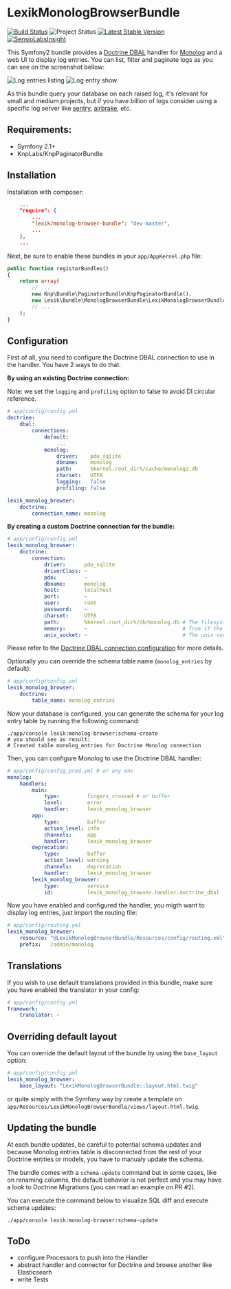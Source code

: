 LexikMonologBrowserBundle
=========================

[![Build Status](https://secure.travis-ci.org/lexik/LexikMonologBrowserBundle.png)](http://travis-ci.org/lexik/LexikMonologBrowserBundle)
![Project Status](http://stillmaintained.com/lexik/LexikMonologBrowserBundle.png)
[![Latest Stable Version](https://poser.pugx.org/lexik/monolog-browser-bundle/v/stable)](https://packagist.org/packages/lexik/monolog-browser-bundle)
[![SensioLabsInsight](https://insight.sensiolabs.com/projects/d73bade1-4158-4085-aab8-1042d3704a73/mini.png)](https://insight.sensiolabs.com/projects/d73bade1-4158-4085-aab8-1042d3704a73)

This Symfony2 bundle provides a [Doctrine DBAL](https://github.com/doctrine/dbal) handler for [Monolog](https://github.com/Seldaek/monolog) and a web UI to display log entries. You can list, filter and paginate logs as you can see on the screenshot bellow:

![Log entries listing](https://github.com/lexik/LexikMonologBrowserBundle/raw/master/Resources/screen/list.jpg)
![Log entry show](https://github.com/lexik/LexikMonologBrowserBundle/raw/master/Resources/screen/show.jpg)

As this bundle query your database on each raised log, it's relevant for small and medium projects, but if you have billion of logs consider using a specific log server like [sentry](http://getsentry.com/), [airbrake](https://airbrake.io/), etc.

Requirements:
------------

* Symfony 2.1+
* KnpLabs/KnpPaginatorBundle

Installation
------------

Installation with composer:

``` json
    ...
    "require": {
        ...
        "lexik/monolog-browser-bundle": "dev-master",
        ...
    },
    ...
```

Next, be sure to enable these bundles in your `app/AppKernel.php` file:

``` php
public function registerBundles()
{
    return array(
        // ...
        new Knp\Bundle\PaginatorBundle\KnpPaginatorBundle(),
        new Lexik\Bundle\MonologBrowserBundle\LexikMonologBrowserBundle(),
        // ...
    );
}
```

Configuration
-------------

First of all, you need to configure the Doctrine DBAL connection to use in the handler. You have 2 ways to do that:

**By using an existing Doctrine connection:**

Note: we set the `logging` and `profiling` option to false to avoid DI circular reference.

``` yaml
# app/config/config.yml
doctrine:
    dbal:
        connections:
            default:
                ...
            monolog:
                driver:    pdo_sqlite
                dbname:    monolog
                path:      %kernel.root_dir%/cache/monolog2.db
                charset:   UTF8
                logging:   false
                profiling: false

lexik_monolog_browser:
    doctrine:
        connection_name: monolog
```

**By creating a custom Doctrine connection for the bundle:**

``` yaml
# app/config/config.yml
lexik_monolog_browser:
    doctrine:
        connection:
            driver:      pdo_sqlite
            driverClass: ~
            pdo:         ~
            dbname:      monolog
            host:        localhost
            port:        ~
            user:        root
            password:    ~
            charset:     UTF8
            path:        %kernel.root_dir%/db/monolog.db # The filesystem path to the database file for SQLite
            memory:      ~                               # True if the SQLite database should be in-memory (non-persistent)
            unix_socket: ~                               # The unix socket to use for MySQL
```

Please refer to the [Doctrine DBAL connection configuration](http://docs.doctrine-project.org/projects/doctrine-dbal/en/latest/reference/configuration.html#configuration) for more details.

Optionally you can override the schema table name (`monolog_entries` by default):

``` yaml
# app/config/config.yml
lexik_monolog_browser:
    doctrine:
        table_name: monolog_entries
```

Now your database is configured, you can generate the schema for your log entry table by running the following command:

```
./app/console lexik:monolog-browser:schema-create
# you should see as result:
# Created table monolog_entries for Doctrine Monolog connection
```

Then, you can configure Monolog to use the Doctrine DBAL handler:

``` yaml
# app/config/config_prod.yml # or any env
monolog:
    handlers:
        main:
            type:         fingers_crossed # or buffer
            level:        error
            handler:      lexik_monolog_browser
        app:
            type:         buffer
            action_level: info
            channels:     app
            handler:      lexik_monolog_browser
        deprecation:
            type:         buffer
            action_level: warning
            channels:     deprecation
            handler:      lexik_monolog_browser
        lexik_monolog_browser:
            type:         service
            id:           lexik_monolog_browser.handler.doctrine_dbal
```

Now you have enabled and configured the handler, you migth want to display log entries, just import the routing file:

``` yaml
# app/config/routing.yml
lexik_monolog_browser:
    resource: "@LexikMonologBrowserBundle/Resources/config/routing.xml"
    prefix:   /admin/monolog
```

Translations
------------

If you wish to use default translations provided in this bundle, make sure you have enabled the translator in your config:

``` yaml
# app/config/config.yml
framework:
    translator: ~
```

Overriding default layout
-------------------------

You can override the default layout of the bundle by using the `base_layout` option:

``` yaml
# app/config/config.yml
lexik_monolog_browser:
    base_layout: "LexikMonologBrowserBundle::layout.html.twig"
```

or quite simply with the Symfony way by create a template on `app/Resources/LexikMonologBrowserBundle/views/layout.html.twig`.

Updating the bundle
-------------------

At each bundle updates, be careful to potential schema updates and because Monolog entries table is disconnected from the rest of your Doctrine entities or models, you have to manualy update the schema.

The bundle comes with a `schema-update` command but in some cases, like on renaming columns, the default behavior is not perfect and you may have a look to Doctrine Migrations (you can read an example on PR #2).

You can execute the command below to visualize SQL diff and execute schema updates:

```
./app/console lexik:monolog-browser:schema-update
```

ToDo
----

* configure Processors to push into the Handler
* abstract handler and connector for Doctrine and browse another like Elasticsearh
* write Tests
